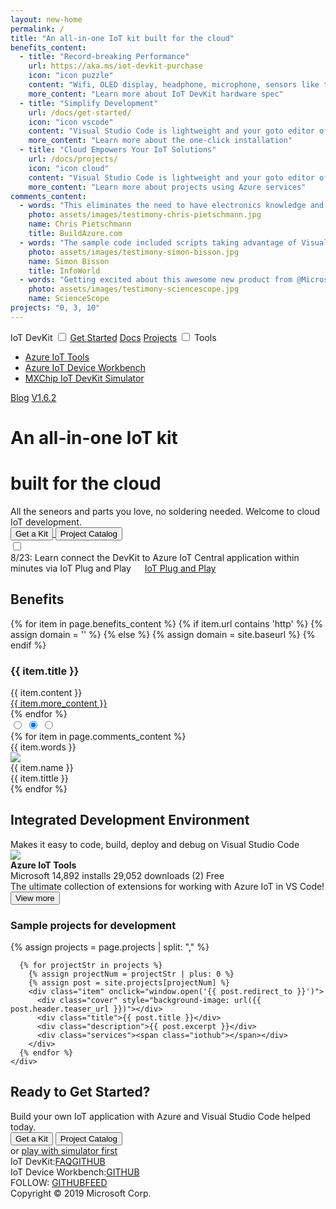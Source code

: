 ```yaml
---
layout: new-home
permalink: /
title: "An all-in-one IoT kit built for the cloud"
benefits_content:
  - title: "Record-breaking Performance"
    url: https://aka.ms/iot-devkit-purchase
    icon: "icon puzzle"
    content: "Wifi, OLED display, headphone, microphone, sensors like temperature, humidity, motion, pressure, you will love how much time and money you save to build your best IoT project."
    more_content: "Learn more about IoT DevKit hardware spec"
  - title: "Simplify Development"
    url: /docs/get-started/
    icon: "icon vscode"
    content: "Visual Studio Code is lightweight and your goto editor of choice. It is your all-in-one tool from coding the first line to deploying to the cloud."
    more_content: "Learn more about the one-click installation"
  - title: "Cloud Empowers Your IoT Solutions"
    url: /docs/projects/
    icon: "icon cloud"
    content: "Visual Studio Code is lightweight and your goto editor of choice. It is your all-in-one tool from coding the first line to deploying to the cloud."
    more_content: "Learn more about projects using Azure services"
comments_content:
  - words: "This eliminates the need to have electronics knowledge and the need to do any wiring or soldering in order to get started prototyping IoT solutions."
    photo: assets/images/testimony-chris-pietschmann.jpg
    name: Chris Pietschmann
    title: BuildAzure.com
  - words: "The sample code included scripts taking advantage of Visual Studio Code’s built-in terminal, so I didn’t have to leave my IDE to use the Azure Portal."
    photo: assets/images/testimony-simon-bisson.jpg
    name: Simon Bisson
    title: InfoWorld
  - words: "Getting excited about this awesome new product from @MicrosoftIoT build a #Cloud powered #IoT app in mins!"
    photo: assets/images/testimony-sciencescope.jpg
    name: ScienceScope
projects: "0, 3, 10"
---
```

<div id="nav">
  <span class="title">IoT DevKit</span>
  <input type="checkbox" id="menu-switch">
  <label class="menu-switch" for="menu-switch"></label>
  <span class="menu">
    <label class="menu-switch" for="menu-switch"></label>
    <a href="https://aka.ms/devkit/tutorial/start" class="item">Get Started</a>
    <a href="{{ site.baseurl }}/docs/projects/" class="item">Docs</a>
    <a href="{{ site.baseurl }}/docs/projects/" class="item">Projects</a>
    <span class="item dropdown">
      <input type="checkbox" />
      <span class="inner-text">Tools</span>
      <ul class="dropdown-list">
        <li class="dropdown-item"><a href="https://aka.ms/azure-iot-tools">Azure IoT Tools</a></li>
        <li class="dropdown-item"><a href="https://aka.ms/iot-workbench">Azure IoT Device Workbench</a></li>
        <li class="dropdown-item"><a href="https://aka.ms/iot-devkit-simulator">MXChip IoT DevKit Simulator</a></li>
      </ul>
    </span>
    <a href="https://devblogs.microsoft.com/iotdev/" class="item">Blog</a>
    <a href="{{ site.baseurl }}/versions/" class="version">V1.6.2</a>
  </span>
</div>

<div class="header">
  <div class="inner">
    <div class="content">
      <h1>A<span id="typing">n all-in-one</span> IoT kit</h1>
      <h1>built for the cloud</h1>
      <div class="description">All the seneors and parts you love, no soldering needed. Welcome to cloud IoT
        development.</div>
      <div class="button-group">
      <a href="https://aka.ms/iot-devkit-purchase">
        <button class="btn primary"><span>Get a Kit</span></button>
      </a>
      <a href="{{ site.baseurl }}/docs/projects/">
        <button class="btn outline"><span>Project Catalog</span></button>
      </a>
      </div>
      <div class="devkit">
        <input type="checkbox">
        <div class="back"></div>
        <div class="front"></div>
      </div>
      <a class="certified"
        href="https://catalog.azureiotsolutions.com/details?title=MXChip-IoT-DevKit&source=home-page"
        target="_blank"></a>
    </div>
  </div>
</div>

<div class="notification">
  <div class="inner">
    <span class="badge orange" data-text="What's New"></span>
    8/23: Learn connect the DevKit to Azure IoT Central application within minutes via IoT Plug and Play &emsp; <a href="https://docs.microsoft.com/en-us/azure/iot-central/howto-connect-devkit-pnp">IoT Plug and Play</a>
  </div>
</div>

<div class="benefits">
  <div class="inner">
    <h2>Benefits</h2>
    <div class="details">
      {% for item in page.benefits_content %}
        {% if item.url contains 'http' %}
          {% assign domain = '' %}
        {% else %}
          {% assign domain = site.baseurl %}
        {% endif %}
        <div class="item">
          <div class="{{ item.icon }}"></div>
          <h3>{{ item.title }}</h3>
          <div class="content">{{ item.content }}</div>
          <div class="more">
            <a href="{{ domain }}{{ item.url }}">{{ item.more_content }}</a>
          </div>
        </div>
      {% endfor %}
    </div>
  </div>
</div>

<div class="feedbacks">
  <div class="inner">
    <!-- <h2>Testimonial</h2> -->
    <div class="slider-outer">
      <input type="radio" id="feedback1" name="feedback-slider">
      <input type="radio" id="feedback2" name="feedback-slider" checked>
      <input type="radio" id="feedback3" name="feedback-slider">
      <div class="slider">
      {% for item in page.comments_content %}
        <div class="talk-box">
          <div class="words">{{ item.words }}</div>
          <div class="author">
            <img src="{{ item.photo }}">
            <div class="info">
              <div class="name">{{ item.name }}</div>
              <div class="org">{{ item.tittle }}</div>
            </div>
          </div>
        </div>
      {% endfor %}
      </div>
      <div class="arrow">
        <label for="feedback1" class="left"></label>
        <label for="feedback1" class="right"></label>
        <label for="feedback2" class="left"></label>
        <label for="feedback2" class="right"></label>
        <label for="feedback3" class="left"></label>
        <label for="feedback3" class="right"></label>
      </div>
    </div>
  </div>
</div>

<div class="environment">
  <div class="inner">
    <h2>Integrated Development Environment</h2>
    <div class="subtitle">
      Makes it easy to code, build, deploy and debug on Visual Studio Code
    </div>
    <div class="extension">
      <img src="assets/images/pack.png" class="icon">
      <div class="info">
        <div class="title"><strong>Azure IoT Tools</strong></div>
        <div class="meta">
          <span class="publisher">Microsoft</span>
          <span class="installs">14,892 installs</span>
          <span class="downloads">29,052 downloads</span>
          <span class="star star5">(2)</span>
          <span class="free">Free</span>
        </div>
        <div class="description">
          The ultimate collection of extensions for working with Azure IoT in VS Code!
        </div>
        <div class="button">
          <a href="https://aka.ms/iot-devkit-purchase">
          <button class="btn primary"><span>View more</span></button>
          </a>
        </div>
      </div>
    </div>
    <h3>Sample projects for development</h3>
    <div class="gallery">
      {% assign projects = page.projects | split: "," %}

      {% for projectStr in projects %}
        {% assign projectNum = projectStr | plus: 0 %}
        {% assign post = site.projects[projectNum] %}
        <div class="item" onclick="window.open('{{ post.redirect_to }}')">
          <div class="cover" style="background-image: url({{ post.header.teaser_url }})"></div>
          <div class="title">{{ post.title }}</div>
          <div class="description">{{ post.excerpt }}</div>
          <div class="services"><span class="iothub"></span></div>
        </div>
      {% endfor %}
    </div>
  </div>
</div>

<div class="ready">
  <div class="inner">
    <h2>Ready to Get Started?</h2>
    <div class="moto">Build your own IoT application with Azure and Visual Studio Code helped today.</div>
    <div class="button-group">
      <button class="btn primary"><span>Get a Kit</span></button>
      <button class="btn outline"><span>Project Catalog</span></button>
    </div>
    <div class="simulator">or <a href="#">play with simulator first</a></div>
  </div>
</div>

<div class="community">
  <div class="inner">
    <!-- <h2>Community</h2> -->
    <div class="list">
      <div class="item">IoT DevKit:<a href="#">FAQ</a><a href="#" class="github">GITHUB</a><a href="#" class="gitter devkit"></a></div>
      <div class="item">IoT Device Workbench:<a href="#" class="github">GITHUB</a><a href="#" class="gitter workbench"></a></div>
    </div>
  </div>
</div>

<div class="footer">
  <div class="social">
    FOLLOW: <a href="#" class="github">GITHUB</a><a href="#" class="feed">FEED</a>
  </div>
  <div class="copyright">
    Copyright &copy; 2019 Microsoft Corp.
  </div>
</div>
